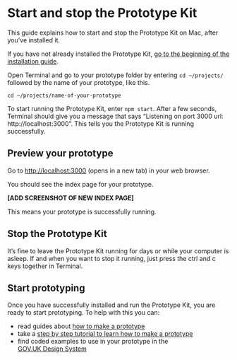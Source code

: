 # Start and stop the Prototype Kit

This guide explains how to start and stop the Prototype Kit on Mac, after you’ve installed it.

If you have not already installed the Prototype Kit, [go to the beginning of the installation guide](/docs/get-started/mac-installation-guide/before-you-install). 

Open Terminal and go to your prototype folder by entering `cd ~/projects/` followed by the name of your prototype, like this.

`cd ~/projects/name-of-your-prototype`

To start running the Prototype Kit, enter `npm start`. After a few seconds, Terminal should give you a message that says “Listening on port 3000 url: http://localhost:3000”. This tells you the Prototype Kit is running successfully.

## Preview your prototype

Go to [http://localhost:3000](http://localhost:3000) (opens in a new tab) in your web browser.

You should see the index page for your prototype.

**[ADD SCREENSHOT OF NEW INDEX PAGE]**

This means your prototype is successfully running. 

## Stop the Prototype Kit

It’s fine to leave the Prototype Kit running for days or while your computer is asleep. If and when you want to stop it running, just press the ctrl and c keys together in Terminal.

## Start prototyping

Once you have successfully installed and run the Prototype Kit, you are ready to start prototyping. To help with this you can:

- read guides about [how to make a prototype]()
- take a [step by step tutorial to learn how to make a prototype]()
- find coded examples to use in your prototype in the <br>[GOV.UK Design System](https://kit_docs_prototype--govuk-design-system-preview.netlify.com/)
